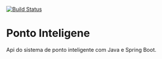[![Build Status](https://travis-ci.org/lucianodesenvolvedor/ponto-api.svg?branch=master)](https://travis-ci.org/lucianodesenvolvedor/ponto-api)

# Ponto Inteligene
Api do sistema de ponto inteligente com Java e Spring Boot.
